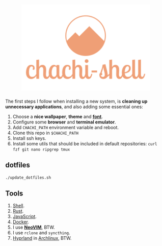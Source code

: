 <h1 align="center">
  <img
    name="logo"
    src="https://raw.githubusercontent.com/p2kmgcl/chachi-shell/master/logo.svg"
    alt="chachi-shell"
    style="width:80%"
  />
</h1>

The first steps I follow when installing a new system, is **cleaning up
unnecessary applications**, and also adding some essential ones:

1. Choose a **nice wallpaper**, **theme** and [**font**](/docs/fonts).
1. Configure some **browser** and **terminal emulator**.
1. Add `CHACHI_PATH` environment variable and reboot.
1. Clone this repo in `$CHACHI_PATH`
1. Install ssh keys.
1. Install some utils that should be included in default repositories:
   `curl fzf git nano ripgrep tmux`

## dotfiles

```bash
./update_dotfiles.sh
```

## Tools

1. [Shell](/home/.config/fish).
1. [Rust](/docs/rust).
1. [JavaScript](/docs/javascript).
1. [Docker](/docs/docker).
1. I use [**NeoVIM**](/home/.config/nvim), BTW.
1. I use `rclone` and `syncthing`.
1. [Hyprland](/home/.config/hypr) in [Archlinux](/docs/linux/distros/archlinux.md), BTW.
